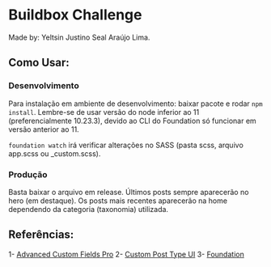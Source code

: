 # Buildbox Challenge

Made by: Yeltsin Justino Seal Araújo Lima.

## Como Usar:

### Desenvolvimento

Para instalação em ambiente de desenvolvimento: baixar pacote e rodar ```npm install```. Lembre-se de usar versão do node inferior ao 11 (preferencialmente 10.23.3), devido ao CLI do Foundation só funcionar em versão anterior ao 11.

```foundation watch``` irá verificar alterações no SASS (pasta scss, arquivo app.scss ou _custom.scss).

### Produção

Basta baixar o arquivo em release. Últimos posts sempre aparecerão no hero (em destaque). Os posts mais recentes aparecerão na home dependendo da categoria (taxonomia) utilizada.

## Referências:

1- [Advanced Custom Fields Pro](https://wordpress.org/plugins/advanced-custom-fields/)
2- [Custom Post Type UI](https://br.wordpress.org/plugins/custom-post-type-ui/)
3- [Foundation](https://get.foundation/index.html)


